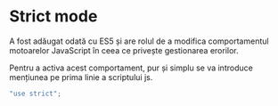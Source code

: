 # Strict mode

A fost adăugat odată cu ES5 și are rolul de a modifica comportamentul motoarelor JavaScript în ceea ce privește gestionarea erorilor.

Pentru a activa acest comportament, pur și simplu se va introduce mențiunea pe prima linie a scriptului js.

```javascript
"use strict";
```
